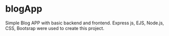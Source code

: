 # blogApp
Simple Blog APP with basic backend and frontend. Express js, EJS, Node.js, CSS, Bootsrap were used to create this project.

